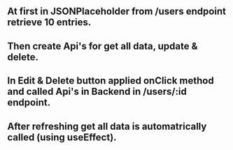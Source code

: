 ## At first in JSONPlaceholder from /users endpoint retrieve 10 entries.
## Then create Api's for get all data, update & delete.
## In Edit & Delete button applied onClick method and called Api's in Backend in /users/:id endpoint.
## After refreshing get all data is automatrically called (using useEffect).
